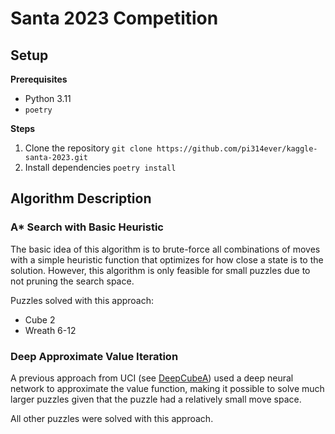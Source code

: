 # Santa 2023 Competition

## Setup

**Prerequisites**
- Python 3.11
- `poetry`

**Steps**
1. Clone the repository `git clone https://github.com/pi314ever/kaggle-santa-2023.git`
2. Install dependencies `poetry install`

## Algorithm Description

### A* Search with Basic Heuristic

The basic idea of this algorithm is to brute-force all combinations of moves with a simple heuristic function that optimizes for how close a state is to the solution. However, this algorithm is only feasible for small puzzles due to not pruning the search space.

Puzzles solved with this approach:

- Cube 2
- Wreath 6-12

### Deep Approximate Value Iteration

A previous approach from UCI (see [DeepCubeA](https://github.com/forestagostinelli/DeepCubeA)) used a deep neural network to approximate the value function, making it possible to solve much larger puzzles given that the puzzle had a relatively small move space.

All other puzzles were solved with this approach.

